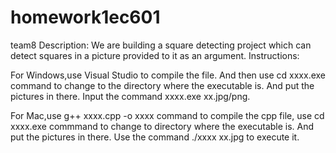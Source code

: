 # homework1ec601
team8
Description: We are building a square detecting project which can detect squares in a picture provided to it as an argument. 
Instructions: 

For Windows,use Visual Studio to compile the file. And then use cd xxxx.exe command to change to the directory where the executable is. And put the pictures in there. Input the command xxxx.exe xx.jpg/png. 

For Mac,use g++ xxxx.cpp -o xxxx command to compile the cpp file, use cd xxxx.exe commmand to change to directory where the executable is. And put the pictures in there. Use the command ./xxxx xx.jpg to execute it. 
